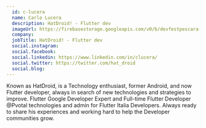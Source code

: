 ```yaml
---
  id: c-lucera
  name: Carlo Lucera
  description: HatDroid! - Flutter dev
  imageUrl: https://firebasestorage.googleapis.com/v0/b/devfestpescara-2023.appspot.com/o/speakers%2Fc-lucera.jpg?alt=media&token=3b183013-c154-4b21-b988-b36880e2e53b
  company: 
  jobTitle: HatDroid! - Flutter dev
  social.instagram: 
  social.facebook: 
  social.linkedin: https://www.linkedin.com/in/clucera/
  social.twitter: https://twitter.com/hat_droid
  social.blog: 
---
```

Known as HatDroid, is a Technology enthusiast, former Android, and now Flutter developer, always in search of new technologies and strategies to improve.
Flutter Google Developer Expert and Full-time Flutter Developer @Pvotal technologies and admin for Flutter Italia Developers.
Always ready to share his experiences and working hard to help the Developer communities grow.
  